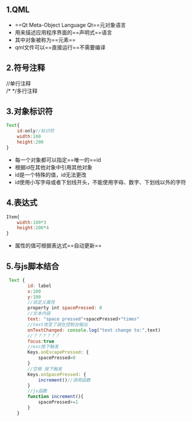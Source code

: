 ## 1.QML
- ==Qt Meta-Object Language Qt==元对象语言
- 用来描述应用程序界面的==声明式==语言
- 其中对象被称为==元素==
- qml文件可以==直接运行==不需要编译

## 2.符号注释
//单行注释  
/* */多行注释

## 3.对象标识符
```javascript
Text{
    id:only//标识符
    width:100
    height:200
}
```
- 每一个对象都可以指定==唯一的==id
- 根据id在其他对象中引用其他对象
- id是一个特殊的值，id无法更改
- id使用小写字母或者下划线开头，不能使用字母、数字、下划线以外的字符

## 4.表达式
```javascript
Item{
    width:100*3
    height:200*4
}
```
- 属性的值可根据表达式==自动更新==

## 5.与js脚本结合
```javascript
 Text {
        id: label
        x:100
        y:100
        //自定义属性
        property int spacePressed: 0
        //文本内容
        text: "space pressed"+spacePressed+"times"
        //text改变了就在控制台输出
        onTextChanged: console.log("text change to:",text)
        //？？？？？？
        focus:true
        //esc按下触发
        Keys.onEscapePressed: {
            spacePressed=0
        }
        //空格 按下触发
        Keys.onSpacePressed: {
            increment()//调用函数
        }
        //js函数
        function increment(){
            spacePressed+=1
        }
    }
```
